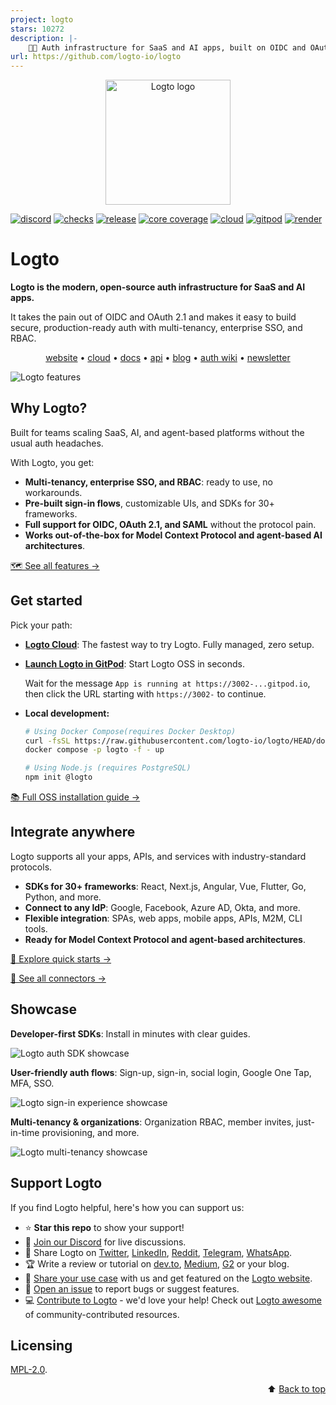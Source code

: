 ```yaml
---
project: logto
stars: 10272
description: |-
    🧑‍🚀 Auth infrastructure for SaaS and AI apps, built on OIDC and OAuth 2.1 with multi-tenancy, SSO, and RBAC.
url: https://github.com/logto-io/logto
---
```


<p align="center">
  <a href="https://logto.io/?utm_source=github&utm_medium=readme" target="_blank" align="center" alt="Go to Logto website">
    <picture>
      <source width="200" media="(prefers-color-scheme: dark)" srcset="https://github.com/logto-io/.github/raw/master/profile/logto-logo-dark.svg">
      <source width="200" media="(prefers-color-scheme: light)" srcset="https://github.com/logto-io/.github/raw/master/profile/logto-logo-light.svg">
      <img width="200" src="https://github.com/logto-io/logto/raw/master/logo.png" alt="Logto logo">
    </picture>
  </a>
</p>

[![discord](https://img.shields.io/discord/965845662535147551?color=5865f2&label=discord)](https://discord.gg/vRvwuwgpVX)
[![checks](https://img.shields.io/github/checks-status/logto-io/logto/master)](https://github.com/logto-io/logto/actions?query=branch%3Amaster)
[![release](https://img.shields.io/github/v/release/logto-io/logto?color=3a3c3f)](https://github.com/logto-io/logto/releases)
[![core coverage](https://img.shields.io/codecov/c/github/logto-io/logto?label=core%20coverage)](https://app.codecov.io/gh/logto-io/logto)
[![cloud](https://img.shields.io/badge/cloud-available-7958ff)](https://cloud.logto.io/?sign_up=true&utm_source=github&utm_medium=repo_logto)
[![gitpod](https://img.shields.io/badge/gitpod-available-f09439)](https://gitpod.io/#https://github.com/logto-io/demo)
[![render](https://img.shields.io/badge/render-deploy-5364e9)](https://render.com/deploy?repo=https://github.com/logto-io/logto)

# Logto

**Logto is the modern, open-source auth infrastructure for SaaS and AI apps.**

It takes the pain out of OIDC and OAuth 2.1 and makes it easy to build secure, production-ready auth with multi-tenancy, enterprise SSO, and RBAC.

<p align="center">
  <a href="https://logto.io/">website</a> •
  <a href="https://cloud.logto.io/">cloud</a> •
  <a href="https://docs.logto.io">docs</a> •
  <a href="https://openapi.logto.io/">api</a> •
  <a href="https://blog.logto.io/">blog</a> •
  <a href="https://auth-wiki.logto.io/">auth wiki</a> •
  <a href="https://logto.io/subscribe">newsletter</a>
</p>

![Logto features](./assets/logto-features.png)

## Why Logto?

Built for teams scaling SaaS, AI, and agent-based platforms without the usual auth headaches.

With Logto, you get:

- **Multi-tenancy, enterprise SSO, and RBAC**: ready to use, no workarounds.
- **Pre-built sign-in flows**, customizable UIs, and SDKs for 30+ frameworks.
- **Full support for OIDC, OAuth 2.1, and SAML** without the protocol pain.
- **Works out-of-the-box for Model Context Protocol and agent-based AI architectures**.

[🗺️ See all features →](https://docs.logto.io/?ref=readme)

## Get started

Pick your path:

- [**Logto Cloud**](https://cloud.logto.io/?sign_up=true&ref=readme): The fastest way to try Logto. Fully managed, zero setup.
- [**Launch Logto in GitPod**](https://gitpod.io/#https://github.com/logto-io/demo): Start Logto OSS in seconds.

  Wait for the message `App is running at https://3002-...gitpod.io`, then click the URL starting with `https://3002-` to continue.

- **Local development:**  

  ```bash
  # Using Docker Compose(requires Docker Desktop)
  curl -fsSL https://raw.githubusercontent.com/logto-io/logto/HEAD/docker-compose.yml | \
  docker compose -p logto -f - up
  
  # Using Node.js (requires PostgreSQL)
  npm init @logto
  ```

[📚 Full OSS installation guide →](https://docs.logto.io/logto-oss/get-started-with-oss?ref=readme)

## Integrate anywhere

Logto supports all your apps, APIs, and services with industry-standard protocols.

- **SDKs for 30+ frameworks**: React, Next.js, Angular, Vue, Flutter, Go, Python, and more.
- **Connect to any IdP**: Google, Facebook, Azure AD, Okta, and more.
- **Flexible integration**: SPAs, web apps, mobile apps, APIs, M2M, CLI tools.
- **Ready for Model Context Protocol and agent-based architectures**.

[🚀 Explore quick starts →](https://docs.logto.io/quick-starts?ref=readme)

[🔌 See all connectors →](https://docs.logto.io/integrations?ref=readme)

## Showcase

**Developer-first SDKs**: Install in minutes with clear guides.

![Logto auth SDK showcase](./assets/showcase-logto-auth-sdks.gif)

**User-friendly auth flows**: Sign-up, sign-in, social login, Google One Tap, MFA, SSO.

![Logto sign-in experience showcase](./assets/showcase-logto-sign-in-exeperience.gif)

**Multi-tenancy & organizations**: Organization RBAC, member invites, just-in-time provisioning, and more.

![Logto multi-tenancy showcase](./assets/showcase-logto-multi-tenancy.gif)

## Support Logto

If you find Logto helpful, here's how you can support us:

- ⭐ **Star this repo** to show your support!
- 💬 [Join our Discord](https://discord.gg/vRvwuwgpVX) for live discussions.
- 📢 Share Logto on [Twitter](https://twitter.com/intent/tweet?text=Hey%20devs%21%20Need%20a%20better%20auth%20solution%3F%20Check%20out%20%40logto_io%20%E2%80%94%20it%E2%80%99s%20like%20Auth0%2FCognito%2FFirebase%20but%20open-source%2C%20modern%2C%20and%20way%20easier%20to%20use%21%20Supports%20OIDC%2C%20OAuth%202.0%2C%20SAML%2C%20and%20also%20works%20perfectly%20for%20SaaS%20apps.%20%E2%9C%A8%20https%3A%2F%2Flogto.io%20%23Auth%20%23Identity%20%23OpenSource%20%23DevTools), [LinkedIn](https://www.linkedin.com/sharing/share-offsite/?url=https%3A%2F%2Flogto.io), [Reddit](https://reddit.com/submit?url=https%3A%2F%2Flogto.io&title=Tired%20of%20Auth0%2FCognito%2FFirebase%3F%20Logto%20is%20the%20open-source%20auth%20alternative%20you%E2%80%99ve%20been%20missing%21%20Supports%20OIDC%2C%20OAuth%202.0%2C%20SAML%2C%20and%20works%20like%20magic%20for%20modern%20apps%20and%20SaaS%20products.), [Telegram](https://t.me/share/url?url=https%3A%2F%2Flogto.io&text=Check%20out%20Logto%20%E2%80%94%20the%20better%20auth%20and%20identity%20infrastructure%21%20Open-source%2FCloud%20alternative%20to%20Auth0%2C%20Cognito%2C%20and%20Firebase.%20Supports%20all%20the%20standards%20%28OIDC%2C%20OAuth%2C%20SAML%29%20and%20is%20perfect%20for%20modern%20apps%20or%20SaaS%20products.%20https%3A%2F%2Flogto.io), [WhatsApp](https://api.whatsapp.com/send?text=Hey%21%20%F0%9F%91%8B%20Found%20this%20awesome%20auth%20tool%20called%20%2ALogto%2A%20%E2%80%94%20it%E2%80%99s%20open-source%2C%20way%20simpler%20than%20Auth0%2FCognito%2FFirebase%2C%20and%20supports%20OIDC%2FOAuth%2FSAML.%20Perfect%20for%20building%20CIAM%20system%20without%20the%20hassle.%20You%20gotta%20try%20it%3A%20https%3A%2F%2Flogto.io).
- 🏆 Write a review or tutorial on [dev.to](https://dev.to/logto), [Medium](https://medium.com/@logto), [G2](https://www.g2.com/products/logto/reviewer_verification) or your blog.
- 💬 [Share your use case](mailto:contact@logto.io?subject=[Share%20Logto%20User%20Story]) with us and get featured on the [Logto website](https://logto.io/).
- 🙋 [Open an issue](https://github.com/logto-io/logto/issues/new) to report bugs or suggest features.
- 💻 [Contribute to Logto](https://github.com/logto-io/logto/blob/master/.github/CONTRIBUTING.md) - we'd love your help! Check out [Logto awesome](https://github.com/logto-io/logto/blob/master/AWESOME.md) of community-contributed resources.

## Licensing

[MPL-2.0](LICENSE).

<p align="right">
⬆️ <a href="#logto">Back to top</a>
</p>

